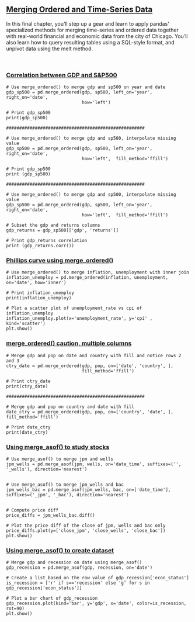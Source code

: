 ## [Merging Ordered and Time-Series Data ](https://campus.datacamp.com/courses/joining-data-with-pandas/merging-ordered-and-time-series-data)

In this final chapter, you’ll step up a gear and learn to apply pandas' specialized methods for merging time-series and ordered data together with real-world financial and economic data from the city of Chicago. You’ll also learn how to query resulting tables using a SQL-style format, and unpivot data using the melt method. 

<br>

### [Correlation between GDP and S&P500](https://campus.datacamp.com/courses/joining-data-with-pandas/merging-ordered-and-time-series-data?ex=2)

```
# Use merge_ordered() to merge gdp and sp500 on year and date
gdp_sp500 = pd.merge_ordered(gdp, sp500, left_on='year', right_on='date', 
                             how='left')

# Print gdp_sp500
print(gdp_sp500)

#####################################################

# Use merge_ordered() to merge gdp and sp500, interpolate missing value
gdp_sp500 = pd.merge_ordered(gdp, sp500, left_on='year', right_on='date', 
                             how='left',  fill_method='ffill')

# Print gdp_sp500
print (gdp_sp500)

#####################################################

# Use merge_ordered() to merge gdp and sp500, interpolate missing value
gdp_sp500 = pd.merge_ordered(gdp, sp500, left_on='year', right_on='date', 
                             how='left',  fill_method='ffill')

# Subset the gdp and returns columns
gdp_returns = gdp_sp500[['gdp', 'returns']]

# Print gdp_returns correlation
print (gdp_returns.corr())
```

### [Phillips curve using merge_ordered()](https://campus.datacamp.com/courses/joining-data-with-pandas/merging-ordered-and-time-series-data?ex=3)

```
# Use merge_ordered() to merge inflation, unemployment with inner join
inflation_unemploy = pd.merge_ordered(inflation, unemployment, on='date', how='inner')

# Print inflation_unemploy 
print(inflation_unemploy)

# Plot a scatter plot of unemployment_rate vs cpi of inflation_unemploy
inflation_unemploy.plot(x='unemployment_rate', y='cpi' , kind='scatter')
plt.show()
```

### [merge_ordered() caution, multiple columns](https://campus.datacamp.com/courses/joining-data-with-pandas/merging-ordered-and-time-series-data?ex=4)

```
# Merge gdp and pop on date and country with fill and notice rows 2 and 3
ctry_date = pd.merge_ordered(gdp, pop, on=['date', 'country', ], 
                             fill_method='ffill')

# Print ctry_date
print(ctry_date)

#####################################################

# Merge gdp and pop on country and date with fill
date_ctry = pd.merge_ordered(gdp, pop, on=['country', 'date', ], fill_method='ffill')

# Print date_ctry
print(date_ctry)
```

### [Using merge_asof() to study stocks](https://campus.datacamp.com/courses/joining-data-with-pandas/merging-ordered-and-time-series-data?ex=6)

```
# Use merge_asof() to merge jpm and wells
jpm_wells = pd.merge_asof(jpm, wells, on='date_time', suffixes=('', '_wells'), direction='nearest')


# Use merge_asof() to merge jpm_wells and bac
jpm_wells_bac = pd.merge_asof(jpm_wells, bac, on=['date_time'], suffixes=('_jpm', '_bac'), direction='nearest')


# Compute price diff
price_diffs = jpm_wells_bac.diff()

# Plot the price diff of the close of jpm, wells and bac only
price_diffs.plot(y=['close_jpm', 'close_wells', 'close_bac'])
plt.show()
```

### [Using merge_asof() to create dataset](https://campus.datacamp.com/courses/joining-data-with-pandas/merging-ordered-and-time-series-data?ex=7)

```
# Merge gdp and recession on date using merge_asof()
gdp_recession = pd.merge_asof(gdp, recession, on='date')

# Create a list based on the row value of gdp_recession['econ_status']
is_recession = ['r' if s=='recession' else 'g' for s in gdp_recession['econ_status']]

# Plot a bar chart of gdp_recession
gdp_recession.plot(kind='bar', y='gdp', x='date', color=is_recession, rot=90)
plt.show()
```